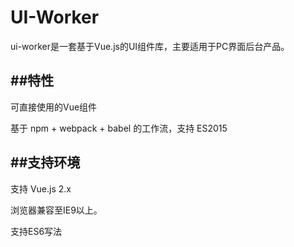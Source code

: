 UI-Worker
====
ui-worker是一套基于Vue.js的UI组件库，主要适用于PC界面后台产品。

##特性
-------
可直接使用的Vue组件

基于 npm + webpack + babel 的工作流，支持 ES2015

##支持环境
-------
支持 Vue.js 2.x

浏览器兼容至IE9以上。

支持ES6写法
